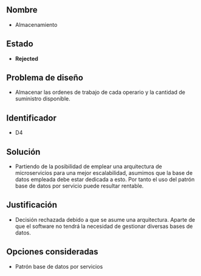 ## Nombre 
* Almacenamiento

## Estado

* **Rejected**

## Problema de diseño 

* Almacenar las ordenes de trabajo de cada operario y la cantidad de suministro disponible. 

## Identificador 

* D4 

## Solución 
* Partiendo de la posibilidad de emplear una arquitectura de microservicios para una mejor escalabilidad, asumimos que la base de datos empleada debe estar dedicada a esto. Por tanto el uso del patrón base de datos por servicio puede resultar rentable.

## Justificación 
* Decisión rechazada debido a que se asume una arquitectura. Aparte de que el software no tendrá la necesidad de gestionar diversas bases de datos.

## Opciones consideradas 

* Patrón base de datos por servicios
